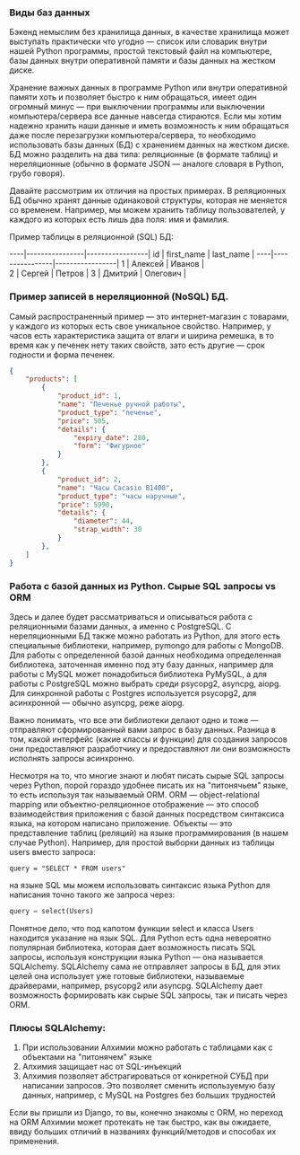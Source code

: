 ### Виды баз данных

Бэкенд немыслим без хранилища данных, в качестве хранилища может 
выступать практически что угодно — список или словарик внутри нашей 
Python программы, простой текстовый файл на компьютере, 
базы данных внутри оперативной памяти и базы данных на жестком диске.

Хранение важных данных в программе Python или внутри оперативной 
памяти хоть и позволяет быстро к ним обращаться, 
имеет один огромный минус — при выключении программы или выключении 
компьютера/сервера все данные навсегда стираются. Если мы хотим надежно хранить наши данные и иметь возможность к ним обращаться даже после перезагрузки компьютера/сервера, то необходимо использовать базы данных (БД) с хранением данных на жестком диске.
БД можно разделить на два типа: реляционные (в формате таблиц) 
и нереляционные (обычно в формате JSON — аналоге словаря в Python, 
грубо говоря).

Давайте рассмотрим их отличия на простых примерах.
В реляционных БД обычно хранят данные одинаковой структуры, 
которая не меняется со временем. Например, мы можем хранить таблицу 
пользователей, у каждого из которых есть лишь два поля: имя и фамилия.

Пример таблицы в реляционной (SQL) БД:

----|----------------|-----------------|
id  | first_name     | last_name       |
----|----------------|-----------------|
1   | Алексей        | Иванов          |       
2   | Сергей         | Петров          |
3   | Дмитрий        |    Олегович     |       


### Пример записей в нереляционной (NoSQL) БД.

Самый распространенный пример — это интернет-магазин с товарами, 
у каждого из которых есть свое уникальное свойство. Например, 
у часов есть характеристика защита от влаги и ширина ремешка, 
в то время как у печенек нету таких свойств, 
зато есть другие — срок годности и форма печенек.

```json
{
    "products": [
        {
            "product_id": 1,
            "name": "Печенье ручной работы",
            "product_type": "печенье",
            "price": 505,
            "details": {
                "expiry_date": 280,
                "form": "Фигурное" 
            }
        },
        {
            "product_id": 2,
            "name": "Часы Cacasio B1408",
            "product_type": "часы наручные",
            "price": 5990,
            "details": {
                "diameter": 44,
                "strap_width": 30
            }
        },
    ]
}
```

### Работа с базой данных из Python. Сырые SQL запросы vs ORM

Здесь и далее будет рассматриваться и описываться работа 
с реляционными базами данных, а именно с PostgreSQL. 
С нереляционными БД также можно работать из Python, 
для этого есть специальные библиотеки, например, 
pymongo для работы с MongoDB. Для работы с определенной 
базой данных необходима определенная библиотека, 
заточенная именно под эту базу данных, например для работы с 
MySQL может понадобиться библиотека PyMySQL, а для работы с 
PostgreSQL можно выбрать среди psycopg2, asyncpg, aiopg. 
Для синхронной работы с Postgres используется psycopg2, 
для асинхронной — обычно asyncpg, реже aiopg.

Важно понимать, что все эти библиотеки делают одно и тоже — 
отправляют сформированный вами запрос в базу данных. 
Разница в том, какой интерфейс (какие классы и функции) 
для создания запросов они предоставляют разработчику и 
предоставляют ли они возможность исполнять запросы асинхронно.

Несмотря на то, что многие знают и любят писать сырые SQL 
запросы через Python, порой гораздо удобнее писать их на "питонячьем" языке, 
то есть используя так называемый ORM. 
ORM — object-relational mapping или объектно-реляционное 
отображение — это способ взаимодействия приложения с базой 
данных посредством синтаксиса языка, на котором написано приложение. 
Объекты — это представление таблиц (реляций) на языке программирования 
(в нашем случае Python). Например, для простой выборки данных из 
таблицы users вместо запроса:
```postgresql
query = "SELECT * FROM users"
```

на языке SQL мы можем использовать синтаксис 
языка Python для написания точно такого же запроса через:
```python
query = select(Users)
```

Понятное дело, что под капотом функции select 
и класса Users находится указание на язык SQL. 
Для Python есть одна невероятно популярная библиотека, 
которая дает возможность писать SQL запросы, 
используя конструкции языка Python — она называется SQLAlchemy. 
SQLAlchemy сама не отправляет запросы в БД, для этих целей она 
использует уже готовые библиотеки, называемые драйверами, 
например, psycopg2 или asyncpg. SQLAlchemy дает 
возможность формировать как сырые SQL запросы, так и писать через ORM.

### Плюсы SQLAlchemy:
1) При использовании Алхимии можно работать с таблицами 
как с объектами на "питонячем" языке
2) Алхимия защищает нас от SQL-инъекций
3) Алхимия позволяет абстрагироваться от конкретной СУБД 
при написании запросов. Это позволяет сменить используемую 
базу данных, например, с MySQL на Postgres без больших трудностей

Если вы пришли из Django, то вы, конечно знакомы с ORM, 
но переход на ORM Алхимии может протекать не так быстро, 
как вы ожидаете, ввиду больших отличий в названиях 
функций/методов и способах их применения. 
